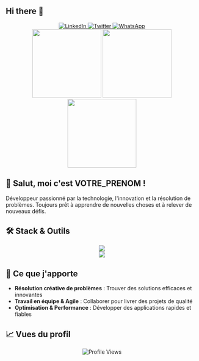 ## Hi there 👋

<div align="center">
  <a href="https://www.linkedin.com/in/arthur-katumba-7a916b317/">
    <img src="https://img.shields.io/badge/LinkedIn-0077B5?style=for-the-badge&logo=linkedin&logoColor=white" alt="LinkedIn"/>
  </a>
  <a href="https://x.com/votre-twitter">
    <img src="https://img.shields.io/badge/Twitter-1DA1F2?style=for-the-badge&logo=twitter&logoColor=white" alt="Twitter"/>
  </a>
  <a href="https://wa.me/+243972049788?text=Hello">
    <img src="https://img.shields.io/badge/WhatsApp-25D366?style=for-the-badge&logo=whatsapp&logoColor=white" alt="WhatsApp"/>
  </a>
</div>

<div align="center">
  <img height="180em" src="https://github-readme-stats.vercel.app/api?username=Alphonse243&show_icons=true&theme=transparent&hide_border=true&include_all_commits=true&count_private=true" />
  <img height="180em" src="https://github-readme-streak-stats.herokuapp.com/?user=Alphonse243&theme=transparent&hide_border=true" />
  <img height="180em" src="https://github-readme-stats.vercel.app/api/top-langs/?username=Alphonse243&layout=compact&theme=transparent&hide_border=true" />
</div>

## 👋 Salut, moi c'est VOTRE_PRENOM !

Développeur passionné par la technologie, l'innovation et la résolution de problèmes. Toujours prêt à apprendre de nouvelles choses et à relever de nouveaux défis.

## 🛠️ Stack & Outils

<div align="center">
  <img src="https://skillicons.dev/icons?i=php,express,react,nodejs,mysql,mongodb,laravel,tailwind" />
</div>
<div align="center">
  <img src="https://skillicons.dev/icons?i=vscode,docker,git,postman,figma,node,composer,npm" />
</div>

## 🌟 Ce que j'apporte

- **Résolution créative de problèmes** : Trouver des solutions efficaces et innovantes
- **Travail en équipe & Agile** : Collaborer pour livrer des projets de qualité
- **Optimisation & Performance** : Développer des applications rapides et fiables

## 📈 Vues du profil

<div align="center">
  <img src="https://pbs.twimg.com/profile_images/1777377562114629632/x8Sn-Jt6_400x400.jpg" alt="Profile Views" />
</div>


<!--
**Alphonse243/Alphonse243** is a ✨ _special_ ✨ repository because its `README.md` (this file) appears on your GitHub profile.

Here are some ideas to get you started:

- 🔭 I’m currently working on ...
- 🌱 I’m currently learning ...
- 👯 I’m looking to collaborate on ...
- 🤔 I’m looking for help with ...
- 💬 Ask me about ...
- 📫 How to reach me: ...
- 😄 Pronouns: ...
- ⚡ Fun fact: ...
-->
